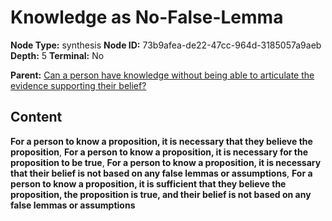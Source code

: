 # Knowledge as No-False-Lemma

**Node Type:** synthesis
**Node ID:** 73b9afea-de22-47cc-964d-3185057a9aeb
**Depth:** 5
**Terminal:** No

**Parent:** [Can a person have knowledge without being able to articulate the evidence supporting their belief?](can-a-person-have-knowledge-without-being-able-to-articulate-the-evidence-supporting-their-belief-antithesis-1039bb0b-b24b-4916-9a7c-6904a4ff7bea.md)

## Content

**For a person to know a proposition, it is necessary that they believe the proposition**, **For a person to know a proposition, it is necessary for the proposition to be true**, **For a person to know a proposition, it is necessary that their belief is not based on any false lemmas or assumptions**, **For a person to know a proposition, it is sufficient that they believe the proposition, the proposition is true, and their belief is not based on any false lemmas or assumptions**
